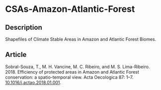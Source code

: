 # CSAs-Amazon-Atlantic-Forest

## Description
Shapefiles of Climate Stable Areas in Amazon and Atlantic Forest Biomes.

## Article
Sobral-Souza, T., M. H. Vancine, M. C. Ribeiro, and M. S. Lima-Ribeiro. 2018. Efficiency of protected areas in Amazon and Atlantic Forest conservation: a spatio-temporal view. Acta Oecologica 87: 1–7. [10.1016/j.actao.2018.01.001](https://www.sciencedirect.com/science/article/pii/S1146609X17302758).
